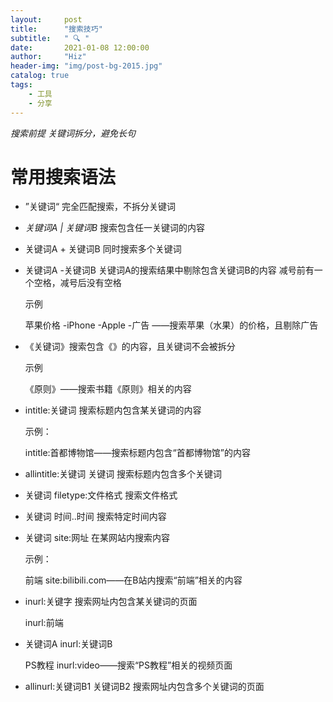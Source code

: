 ```yaml
---
layout:     post
title:      "搜索技巧"
subtitle:   " 🔍 "
date:       2021-01-08 12:00:00
author:     "Hiz"
header-img: "img/post-bg-2015.jpg"
catalog: true
tags:
    - 工具
    - 分享
---
```


*搜索前提 关键词拆分，避免长句*

# 常用搜索语法

* ”关键词“ 完全匹配搜索，不拆分关键词 

* *关键词A \| 关键词B*  搜索包含任一关键词的内容

* 关键词A + 关键词B 同时搜索多个关键词

* 关键词A -关键词B 关键词A的搜索结果中剔除包含关键词B的内容
  减号前有一个空格，减号后没有空格

  示例
  
  苹果价格 -iPhone -Apple -广告 ——搜索苹果（水果）的价格，且剔除广告
  
* 《关键词》搜索包含《》的内容，且关键词不会被拆分

  示例
  
  《原则》——搜索书籍《原则》相关的内容
  
* intitle:关键词 搜索标题内包含某关键词的内容

  示例：
  
  intitle:首都博物馆——搜索标题内包含“首都博物馆”的内容
  
* allintitle:关键词 关键词 搜索标题内包含多个关键词

* 关键词 filetype:文件格式 搜索文件格式

* 关键词 时间..时间 搜索特定时间内容

* 关键词 site:网址 在某网站内搜索内容

  示例：

  前端 site:bilibili.com——在B站内搜索“前端”相关的内容

* inurl:关键字 搜索网址内包含某关键词的页面

  inurl:前端

* 关键词A inurl:关键词B

  PS教程 inurl:video——搜索“PS教程”相关的视频页面

* allinurl:关键词B1 关键词B2 搜索网址内包含多个关键词的页面
